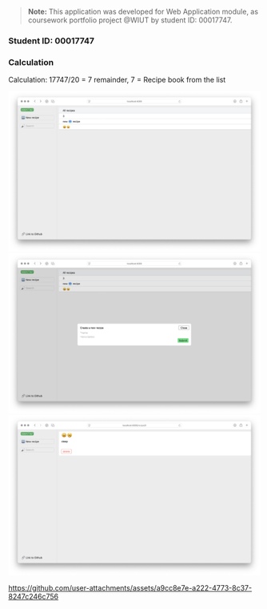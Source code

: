 > **Note:** This application was developed for Web Application module, as coursework portfolio project @WIUT by student ID: 00017747.

### Student ID: 00017747

### Calculation
Calculation: 17747/20 = 7 remainder, 7 = Recipe book from the list


<img src="client/public/preview-read.png">
<img src="client/public/preview-create.png">
<img src="client/public/preview-delete.png">

https://github.com/user-attachments/assets/a9cc8e7e-a222-4773-8c37-8247c246c756



